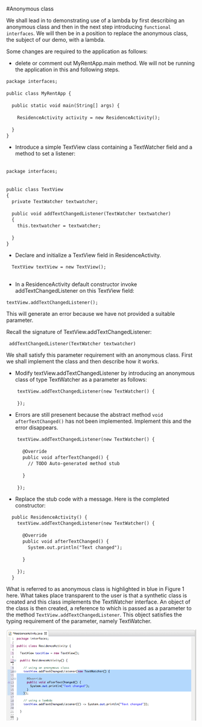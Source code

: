 #Anonymous class

We shall lead in to demonstrating use of a lambda by first describing an anonymous class and then in the next step introducing `functional interfaces`. We will then be in a position to replace the anonymous class, the subject of our demo, with a lambda.

Some changes are required to the application as follows:

- delete or comment out MyRentApp.main method. We will not be running the application in this and following steps.

```
package interfaces;

public class MyRentApp {

  public static void main(String[] args) {
    
    ResidenceActivity activity = new ResidenceActivity();
    
  }
}

```

- Introduce a simple TextView class containing a TextWatcher field and a method to set a listener:

```

package interfaces;


public class TextView
{
  private TextWatcher textwatcher;

  public void addTextChangedListener(TextWatcher textwatcher)
  {
    this.textwatcher = textwatcher;

  }
}
```

- Declare and initialize a TextView field in ResidenceActivity.

```
  TextView textView = new TextView();


```

- In a ResidenceActivity default constructor invoke addTextChangedListener on this TextView field:

```
textView.addTextChangedListener();
```
This will generate an error because we have not provided a suitable parameter.

Recall the signature of TextView.addTextChangedListener:

```
 addTextChangedListener(TextWatcher textwatcher)
```

We shall satisfy this parameter requirement with an anonymous class. First we shall implement the class and then describe how it works.

- Modify textView.addTextChangedListener by introducing an anonymous class of type TextWatcher as a parameter as follows:

```
    textView.addTextChangedListener(new TextWatcher() {
      
    });
```

- Errors are still presenent because the abstract method `void afterTextChanged()` has not been implemented. Implement this and the error disappears.

```
    textView.addTextChangedListener(new TextWatcher() {

      @Override
      public void afterTextChanged() {
        // TODO Auto-generated method stub
      
      }
      
    });
```
- Replace the stub code with a message. Here is the completed constructor:

```
  public ResidenceActivity() {
    textView.addTextChangedListener(new TextWatcher() {

      @Override
      public void afterTextChanged() {
        System.out.println("Text changed");
      
      }
      
    });
  }
```

What is referred to as anonymous class is highlighted in blue in Figure 1 here. What takes place transparent to the user is that a synthetic class is created and this class implements the TextWatcher interface. An object of the class is then created, a reference to which is passed as a parameter to the method `TextView.addTextChangedListener`. This object satisfies the typing requirement of the parameter, namely TextWatcher.


![Figure 1: Anonymous class used to set listener](img/09.png)



